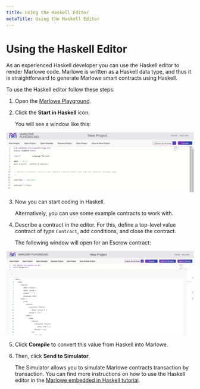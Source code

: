 ```yaml
---
title: Using the Haskell Editor
metaTitle: Using the Haskell Editor
---
```


# Using the Haskell Editor

As an experienced Haskell developer you can use the Haskell editor to render Marlowe code. Marlowe is written as a Haskell data type, and thus it is straightforward to generate Marlowe smart contracts using Haskell.

To use the Haskell editor follow these steps:

1. Open the [Marlowe Playground](https://play.marlowe-finance.io).

2. Click the **Start in Haskell** icon. 

    You will see a window like this:
    
![Haskell](../static/img/haskell-first-window.jpg)

3. Now you can start coding in Haskell. 
  
    Alternatively, you can use some example contracts to work with. 
    
4. Describe a contract in the editor. For this, define a top-level value contract of type `Contract`, add conditions, and close the contract. 

    The following window will open for an Escrow contract:
    
![Escrow](../static/img/haskell-escrow-editor.png)

5. Click **Compile** to convert this value from Haskell into Marlowe.

6. Then, click **Send to Simulator**. 

   The Simulator allows you to simulate Marlowe contracts transaction by transaction. You can find more instructions on how to use the Haskell editor in the [Marlowe embedded in Haskell tutorial](tutorials/embedded-marlowe.md). 
   